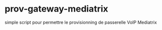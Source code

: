 # prov-gateway-mediatrix
simple script pour permettre le provisionning de passerelle VoIP Mediatrix
